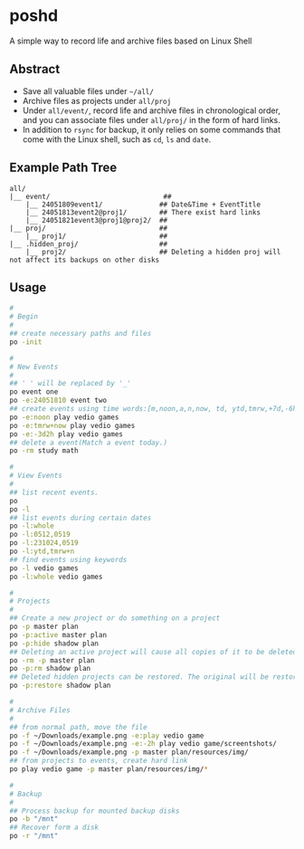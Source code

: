 # poshd
A simple way to record life and archive files based on Linux Shell

## Abstract
- Save all valuable files under `~/all/`
- Archive files as projects under `all/proj`
- Under `all/event/`, record life and archive files in chronological order, and you can associate files under `all/proj/` in the form of hard links.
- In addition to `rsync` for backup, it only relies on some commands that come with the Linux shell, such as `cd`, `ls` and `date`.

## Example Path Tree
```
all/
|__ event/                            ##
    |__ 24051809event1/              ## Date&Time + EventTitle
    |__ 24051813event2@proj1/        ## There exist hard links
    |__ 24051821event3@proj1@proj2/  ##
|__ proj/                            ##
    |__ proj1/                       ##
|__ .hidden_proj/                    ##
    |__ proj2/                       ## Deleting a hidden proj will not affect its backups on other disks
```

## Usage
```bash
#
# Begin
#
## create necessary paths and files
po -init

#
# New Events
#
## ' ' will be replaced by '_'
po event one 
po -e:24051810 event two
## create events using time words:[m,noon,a,n,now, td, ytd,tmrw,+7d,-6h, etc..]
po -e:noon play vedio games
po -e:tmrw+now play vedio games
po -e:-3d2h play vedio games
## delete a event(Match a event today.)
po -rm study math

#
# View Events
#
## list recent events. 
po
po -l
## list events during certain dates
po -l:whole
po -l:0512,0519
po -l:231024,0519
po -l:ytd,tmrw+n
## find events using keywords
po -l vedio games
po -l:whole vedio games

#
# Projects
#
## Create a new project or do something on a project
po -p master plan
po -p:active master plan
po -p:hide shadow plan
## Deleting an active project will cause all copies of it to be deleted during backup; however, for a hidden project, it will be confirmed that at least one copy exists before deleting the original. 
po -rm -p master plan
po -p:rm shadow plan
## Deleted hidden projects can be restored. The original will be restored when a copy is found on the backup disk
po -p:restore shadow plan

#
# Archive Files
#
## from normal path, move the file
po -f ~/Downloads/example.png -e:play vedio game
po -f ~/Downloads/example.png -e:-2h play vedio game/screentshots/
po -f ~/Downloads/example.png -p master plan/resources/img/
## from projects to events, create hard link
po play vedio game -p master plan/resources/img/*

#
# Backup
#
## Process backup for mounted backup disks
po -b "/mnt"
## Recover form a disk
po -r "/mnt"
```
